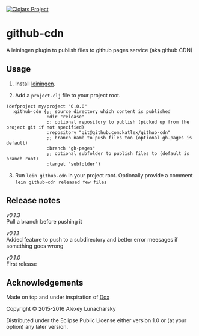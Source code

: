 [![Clojars Project](https://img.shields.io/clojars/v/katlex/github-cdn.svg)](https://clojars.org/katlex/github-cdn)

# github-cdn

A leiningen plugin to publish files to github pages service (aka github CDN)

## Usage

1. Install [leiningen](http://leiningen.org/).

2. Add a `project.clj` file to your project root.

```
(defproject my/project "0.0.0"
  :github-cdn {;; source directory which content is published
               :dir "release" 
               ;; optional repository to publish (picked up from the project git if not specified)
               :repository "git@github.com:katlex/github-cdn" 
               ;; branch name to push files too (optional gh-pages is default)
               :branch "gh-pages" 
               ;; optional subfolder to publish files to (default is branch root)
               :target "subfolder"}
```

3. Run `lein github-cdn` in your project root. Optionally provide a comment `lein github-cdn released few files`

## Release notes

*v0.1.3*  
Pull a branch before pushing it

*v0.1.1*  
Added feature to push to a subdirectory and better error meesages if something goes wrong

*v0.1.0*  
First release

## Acknowledgements

Made on top and under inspiration of [Dox](https://github.com/Raynes/dox)

Copyright © 2015-2016 Alexey Lunacharsky

Distributed under the Eclipse Public License either version 1.0 or (at
your option) any later version.
